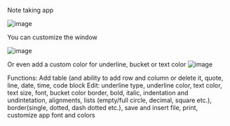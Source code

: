 Note taking app

![image](https://github.com/user-attachments/assets/5f66c226-b58c-456e-8483-77ba77f6b5fe)

You can customize the window

![image](https://github.com/user-attachments/assets/8f8ccf70-8e28-4c48-9cb7-ff91526b956c)


Or even add a custom color for underline, bucket or text color
![image](https://github.com/user-attachments/assets/7b4ffd8b-13e7-43a6-85d9-6b8f2ac26a1c)

Functions: Add table (and ability to add row and column or delete it, quote, line, date, time, code block
Edit: underline type, underline color, text color, text size, font, bucket color
border, bold, italic, indentation and undintetation, alignments, lists (empty/full circle, decimal, square etc.), border(single, dotted, dash dotted etc.),
save and insert file, print, customize app font and colors
